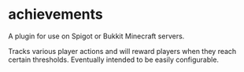 # achievements

A plugin for use on Spigot or Bukkit Minecraft servers. 

Tracks various player actions and will reward players when they reach certain thresholds. Eventually intended to be easily configurable.
